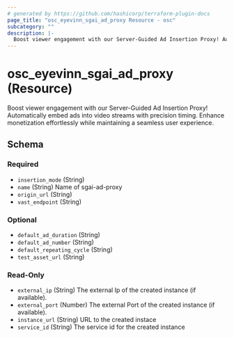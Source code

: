 ```yaml
---
# generated by https://github.com/hashicorp/terraform-plugin-docs
page_title: "osc_eyevinn_sgai_ad_proxy Resource - osc"
subcategory: ""
description: |-
  Boost viewer engagement with our Server-Guided Ad Insertion Proxy! Automatically embed ads into video streams with precision timing. Enhance monetization effortlessly while maintaining a seamless user experience.
---
```


# osc_eyevinn_sgai_ad_proxy (Resource)

Boost viewer engagement with our Server-Guided Ad Insertion Proxy! Automatically embed ads into video streams with precision timing. Enhance monetization effortlessly while maintaining a seamless user experience.



<!-- schema generated by tfplugindocs -->
## Schema

### Required

- `insertion_mode` (String)
- `name` (String) Name of sgai-ad-proxy
- `origin_url` (String)
- `vast_endpoint` (String)

### Optional

- `default_ad_duration` (String)
- `default_ad_number` (String)
- `default_repeating_cycle` (String)
- `test_asset_url` (String)

### Read-Only

- `external_ip` (String) The external Ip of the created instance (if available).
- `external_port` (Number) The external Port of the created instance (if available).
- `instance_url` (String) URL to the created instace
- `service_id` (String) The service id for the created instance
